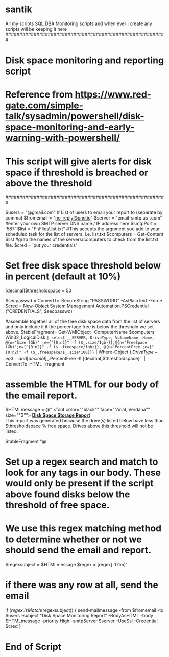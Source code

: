 # santik
All my scripts 
SQL DBA Monitoring scripts and when ever i create any scripts will be keeping it here
#########################################################
#
# Disk space monitoring and reporting script
# Reference from https://www.red-gate.com/simple-talk/sysadmin/powershell/disk-space-monitoring-and-early-warning-with-powershell/
# This script will give alerts for disk space if threshold is breached or above the threshold
#########################################################
 
$users = "@gmail.com" # List of users to email your report to (separate by comma)
$fromemail = "no-reply@pnd.io"
$server = "email-smtp.us-.com" #enter your own SMTP server DNS name / IP address here
$smtpPort = '587'
$list = "F:\Files\list.txt"  #This accepts the argument you add to your scheduled task for the list of servers. i.e. list.txt
$computers = Get-Content $list #grab the names of the servers/computers to check from the list.txt file.
$cred = 'put your credentials'
# Set free disk space threshold below in percent (default at 10%)
[decimal]$thresholdspace = 50

$secpasswd = ConvertTo-SecureString "PASSWORD" -AsPlainText -Force
$cred = New-Object System.Management.Automation.PSCredential ("CREDENTIALS", $secpasswd)
 
#assemble together all of the free disk space data from the list of servers and only include it if the percentage free is below the threshold we set above.
$tableFragment= Get-WMIObject  -ComputerName $computers Win32_LogicalDisk `
| select __SERVER, DriveType, VolumeName, Name, @{n='Size (Gb)' ;e={"{0:n2}" -f ($_.size/1gb)}},@{n='FreeSpace (Gb)';e={"{0:n2}" -f ($_.freespace/1gb)}}, @{n='PercentFree';e={"{0:n2}" -f ($_.freespace/$_.size*100)}} `
| Where-Object {$_.DriveType -eq 3 -and [decimal]$_.PercentFree -lt [decimal]$thresholdspace} `
| ConvertTo-HTML -fragment 
 
# assemble the HTML for our body of the email report.
$HTMLmessage = @"
<font color=""black"" face=""Arial, Verdana"" size=""3"">
<u><b>Disk Space Storage Report</b></u>
<br>This report was generated because the drive(s) listed below have less than $thresholdspace % free space. Drives above this threshold will not be listed.
<br>
<style type=""text/css"">body{font: .8em ""Lucida Grande"", Tahoma, Arial, Helvetica, sans-serif;}
ol{margin:0;padding: 0 1.5em;}
table{color:#FFF;background:#C00;border-collapse:collapse;width:647px;border:5px solid #900;}
thead{}
thead th{padding:1em 1em .5em;border-bottom:1px dotted #FFF;font-size:120%;text-align:left;}
thead tr{}
td{padding:.5em 1em;}
tfoot{}
tfoot td{padding-bottom:1.5em;}
tfoot tr{}
#middle{background-color:#900;}
</style>
<body BGCOLOR=""white"">
$tableFragment
</body>
"@ 
 
# Set up a regex search and match to look for any <td> tags in our body. These would only be present if the script above found disks below the threshold of free space.
# We use this regex matching method to determine whether or not we should send the email and report.
$regexsubject = $HTMLmessage
$regex = [regex] '(?im)<td>'
 
# if there was any row at all, send the email
if ($regex.IsMatch($regexsubject)) {
                        send-mailmessage -from $fromemail -to $users -subject "Disk Space Monitoring Report" -BodyAsHTML -body $HTMLmessage -priority High -smtpServer $server -UseSsl -Credential $cred 
}
 
# End of Script
